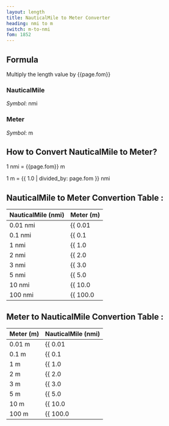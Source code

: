 ```yaml
---
layout: length
title: NauticalMile to Meter Converter
heading: nmi to m
switch: m-to-nmi
fom: 1852
---
```


## Formula
Multiply the length value by {{page.fom}}

### NauticalMile
*Symbol*: nmi

### Meter
*Symbol*: m

## How to Convert NauticalMile to Meter?
1 nmi = {{page.fom}} m

1 m = {{ 1.0 | divided_by: page.fom }} nmi

## NauticalMile to Meter Convertion Table :

| NauticalMile (nmi) | Meter (m) |
| ---- | ---- |
| 0.01 nmi | {{ 0.01 | times: page.fom | round: 12 }} m |
| 0.1 nmi | {{ 0.1 | times: page.fom | round: 12 }} m |
| 1 nmi | {{ 1.0 | times: page.fom | round: 12 }} m |
| 2 nmi | {{ 2.0 | times: page.fom | round: 12 }} m |
| 3 nmi | {{ 3.0 | times: page.fom | round: 12 }} m |
| 5 nmi | {{ 5.0 | times: page.fom | round: 12 }} m |
| 10 nmi | {{ 10.0 | times: page.fom | round: 12 }} m |
| 100 nmi | {{ 100.0 | times: page.fom | round: 12 }} m |

## Meter to NauticalMile Convertion Table :

| Meter (m) | NauticalMile (nmi) |
| ---- | ---- |
| 0.01 m | {{ 0.01 | divided_by: page.fom | round: 12 }} nmi |
| 0.1 m | {{ 0.1 | divided_by: page.fom | round: 12 }} nmi |
| 1 m | {{ 1.0 | divided_by: page.fom | round: 12 }} nmi |
| 2 m | {{ 2.0 | divided_by: page.fom | round: 12 }} nmi |
| 3 m | {{ 3.0 | divided_by: page.fom | round: 12 }} nmi |
| 5 m | {{ 5.0 | divided_by: page.fom | round: 12 }} nmi |
| 10 m | {{ 10.0 | divided_by: page.fom | round: 12 }} nmi |
| 100 m | {{ 100.0 | divided_by: page.fom | round: 12 }} nmi |

<script>
selectInput[10].selected = true
selectOutput[7].selected = true
</script>
